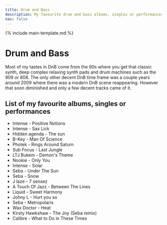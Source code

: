 ```yaml
---
title: Drum and Bass
description: My favourite drum and bass albums, singles or performances
nav: false
---
```


{% include main-template.md %}

# Drum and Bass

Most of my tastes in DnB come from the 90s where you get that classic synth, deep complex relaxing synth pads and drum machines such as the 909 or 808. The only other decent DnB time frame was a couple years around 2009 where there was a modern DnB scene reappearing. However that soon diminished and only a few decent tracks came of it.

## List of my favourite albums, singles or performances

* Intense - Positive Notions
* Intense - Sax Lick
* Hidden agenda - The sun
* B-Key - Man Of Science
* Photek - Rings Around Saturn
* Sub Focus - Last Jungle
* LTJ Bukem - Demon's Theme
* ​Nookie - Only You
* Intense - Solar
* Seba - Under The Sun
* Seba - Snow
* J laze - 7 sensez
* A Touch Of Jazz - Between The Lines
* Liquid - Sweet Harmony
* Johny L - Hurt you so
* Seba - Metropolaris
* Wax Doctor - Heat
* Kirsty Hawkshaw - The Joy (Seba remix)
* Calibre - What to Do in These Times
